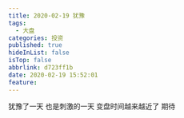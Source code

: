 ```yaml
---
title: 2020-02-19 犹豫
tags:
  - 大盘
categories: 投资
published: true
hideInList: false
isTop: false
abbrlink: d723ff1b
date: 2020-02-19 15:52:01
feature:
---
```

犹豫了一天
也是刺激的一天
变盘时间越来越近了
期待
<!-- more -->
